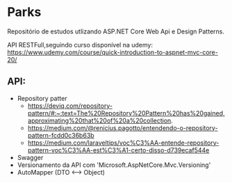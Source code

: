 # Parks
Repositório de estudos utlizando ASP.NET Core Web Api e Design Patterns.

API RESTFull,seguindo curso disponível na udemy: https://www.udemy.com/course/quick-introduction-to-aspnet-mvc-core-20/


## API: 
 - Repository patter
	- https://deviq.com/repository-pattern/#:~:text=The%20Repository%20Pattern%20has%20gained,approximating%20that%20of%20a%20collection.
	- https://medium.com/@renicius.pagotto/entendendo-o-repository-pattern-fcdd0c36b63b
	- https://medium.com/laraveltips/voc%C3%AA-entende-repository-pattern-voc%C3%AA-est%C3%A1-certo-disso-d739ecaf544e
 - Swagger
 - Versionamento da API com 'Microsoft.AspNetCore.Mvc.Versioning'
 - AutoMapper (DTO <--> Object)
